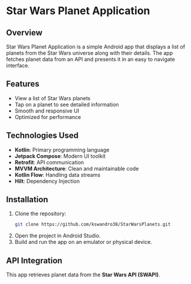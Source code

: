 # Star Wars Planet Application

## Overview

Star Wars Planet Application is a simple Android app that displays a list of planets from the Star Wars universe along with their details. The app fetches planet data from an API and presents it in an easy to navigate interface.

## Features

- View a list of Star Wars planets
- Tap on a planet to see detailed information
- Smooth and responsive UI
- Optimized for performance

## Technologies Used

- **Kotlin**: Primary programming language
- **Jetpack Compose**: Modern UI toolkit
- **Retrofit**: API communication
- **MVVM Architecture**: Clean and maintainable code
- **Kotlin Flow**: Handling data streams
- **Hilt**: Dependency Injection

## Installation

1. Clone the repository:
   ```sh
   git clone https://github.com/kswandro38/StarWarsPlanets.git
   ```
2. Open the project in Android Studio.
3. Build and run the app on an emulator or physical device.

## API Integration

This app retrieves planet data from the **Star Wars API (SWAPI)**.

